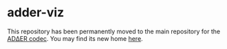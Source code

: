 # adder-viz
This repository has been permanently moved to the main repository for the [ADΔER codec](https://github.com/ac-freeman/adder-codec-rs/). You may find its new home [here](https://github.com/ac-freeman/adder-codec-rs/tree/main/adder-viz).